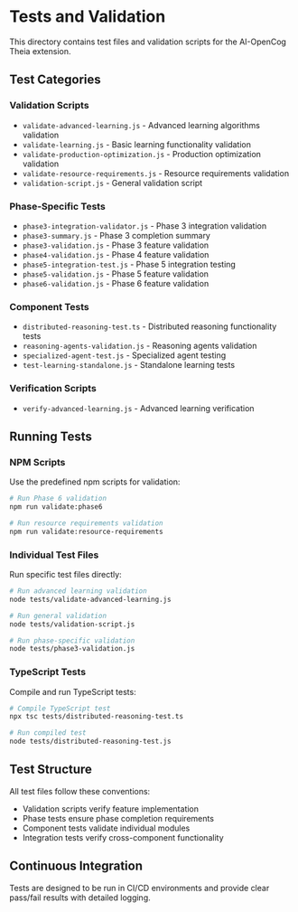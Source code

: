 # Tests and Validation

This directory contains test files and validation scripts for the AI-OpenCog Theia extension.

## Test Categories

### Validation Scripts
- `validate-advanced-learning.js` - Advanced learning algorithms validation
- `validate-learning.js` - Basic learning functionality validation
- `validate-production-optimization.js` - Production optimization validation
- `validate-resource-requirements.js` - Resource requirements validation
- `validation-script.js` - General validation script

### Phase-Specific Tests
- `phase3-integration-validator.js` - Phase 3 integration validation
- `phase3-summary.js` - Phase 3 completion summary
- `phase3-validation.js` - Phase 3 feature validation
- `phase4-validation.js` - Phase 4 feature validation
- `phase5-integration-test.js` - Phase 5 integration testing
- `phase5-validation.js` - Phase 5 feature validation
- `phase6-validation.js` - Phase 6 feature validation

### Component Tests
- `distributed-reasoning-test.ts` - Distributed reasoning functionality tests
- `reasoning-agents-validation.js` - Reasoning agents validation
- `specialized-agent-test.js` - Specialized agent testing
- `test-learning-standalone.js` - Standalone learning tests

### Verification Scripts
- `verify-advanced-learning.js` - Advanced learning verification

## Running Tests

### NPM Scripts
Use the predefined npm scripts for validation:

```bash
# Run Phase 6 validation
npm run validate:phase6

# Run resource requirements validation
npm run validate:resource-requirements
```

### Individual Test Files
Run specific test files directly:

```bash
# Run advanced learning validation
node tests/validate-advanced-learning.js

# Run general validation
node tests/validation-script.js

# Run phase-specific validation
node tests/phase3-validation.js
```

### TypeScript Tests
Compile and run TypeScript tests:

```bash
# Compile TypeScript test
npx tsc tests/distributed-reasoning-test.ts

# Run compiled test
node tests/distributed-reasoning-test.js
```

## Test Structure

All test files follow these conventions:
- Validation scripts verify feature implementation
- Phase tests ensure phase completion requirements
- Component tests validate individual modules
- Integration tests verify cross-component functionality

## Continuous Integration

Tests are designed to be run in CI/CD environments and provide clear pass/fail results with detailed logging.